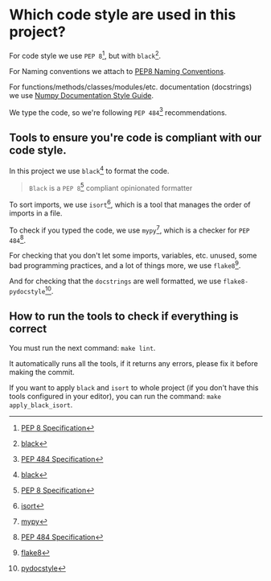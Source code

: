 # Which code style are used in this project?

For code style we use `PEP 8`[^pep-8], but with `black`[^tools-black].

For Naming conventions we attach to [PEP8 Naming Conventions](https://peps.python.org/pep-0008/#naming-conventions).

For functions/methods/classes/modules/etc. documentation (docstrings) we use [Numpy Documentation Style Guide](https://numpydoc.readthedocs.io/en/latest/format.html).

We type the code, so we're following `PEP 484`[^pep-484] recommendations.


## Tools to ensure you're code is compliant with our code style.

In this project we use `black`[^tools-black] to format the code.

> `Black` is a `PEP 8`[^pep-8] compliant opinionated formatter

To sort imports, we use `isort`[^tools-isort], which is a tool that manages the order of imports in a file.

To check if you typed the code, we use `mypy`[^tools-mypy], which is a checker for `PEP 484`[^pep-484].

For checking that you don't let some imports, variables, etc. unused, some bad programming practices, and a lot of things more, we use `flake8`[^tools-flake8].

And for checking that the `docstrings` are well formatted, we use `flake8-pydocstyle`[^tools-pydocstyle].


## How to run the tools to check if everything is correct

You must run the next command: `make lint`.

It automatically runs all the tools, if it returns any errors, please fix it before making the commit.

If you want to apply `black` and `isort` to whole project (if you don't have this tools configured in your editor), you can run the command: `make apply_black_isort`.


[^tools-black]: [black](https://github.com/psf/black)
[^tools-mypy]: [mypy](http://mypy-lang.org/)
[^tools-isort]: [isort](https://github.com/PyCQA/isort)
[^tools-flake8]: [flake8](https://flake8.pycqa.org/en/latest/)
[^tools-pydocstyle]: [pydocstyle](https://github.com/KRunchPL/flake8-pydocstyle)
[^numpy-docstyle]: [Numpy Doc style](https://numpydoc.readthedocs.io/en/latest/format.html)
[^pep-8]: [PEP 8 Specification](https://peps.python.org/pep-0008/)
[^pep-484]: [PEP 484 Specification](https://peps.python.org/pep-0484/)
